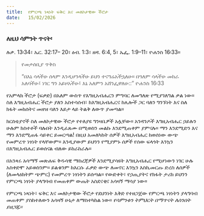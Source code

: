 ```yaml
---
title:  የምርጫ ነጻነት ፍቅር እና መለኮታዊው ችሮታ
date:   15/02/2026
---
```


### ለዚህ ሳምንት ጥናት፡
ሉቃ. 13፡34፣ ኤር. 32:17– 20፣ ዕብ. 1:3፣ ዘዳ. 6:4, 5፣ ኤፌ. 1:9–11፣ ዮሐንስ 16፡33።

> <p>የመታሰቢያ ጥቅስ</p>
> “በእኔ ሳላችሁ ሰላም እንዲሆንላችሁ ይህን ተናግሬአችኋለሁ። በዓለም ሳላችሁ መከራ አለባችሁ፤ ነገር ግን አይዞአችሁ፤ እኔ አለምን አሸንፌዋለሁ::” ዮሐንስ 16፡33


የአምላክ ችሮታ (ፍቃድ) በአለም ውስጥ የእግዚአብሔርን ምግባር ለመግለጽ የሚያገለግል ቃል ነው። ስለ እግዚአብሔር ችሮታ ያለን አስተሳሰብ፣ ከእግዚአብሔርና ከሌሎች ጋር ባለን ግንኙነት እና ስለ ክፋት መከሰትና መዘዝ ባለን እይታ ላይ ትልቅ ለውጥ ያመጣል።

ክርስቲያኖች ስለ መለኮታዊው ችሮታ የተለያዩ ግንዛቤዎች አሏቸው። አንዳንዶች እግዚአብሔር ኃይሉን ሁሉም ክስተቶች ባሉበት እንዲፈጸሙ በሚወስን መልኩ እንደሚጠቀም ያምናሉ። ማን እንደሚድን እና ማን እንደሚጠፋ ሳይቀር ይመርጣል! በዚህ አመለካከት ሰዎች እግዚአብሔር ከወሰነው ውጭ የመምረጥ ነፃነት የላቸውም። እንዲያውም ይህንን የሚያምኑ ሰዎች የሰው ፍላጎት እንኳን በእግዚአብሔር ይወሰናል ብለው ይከራከራሉ።

በአንጻሩ አሳማኝ መጽሐፍ ቅዱሳዊ ማስረጃዎች እንደሚያሳዩት እግዚአብሔር የሚሆነውን ነገር ሁሉ አስቀድሞ አይወስንም። ይልቁንም ከእርሱ ፈቃድ ውጭ ለመኖር እንኳን እስኪመርጡ ድረስ ለሰዎች (ለመላዕክትም ጭምር) የመምረጥ ነፃነትን ይሰጣል። የውድቀት፣ የኃጢያትና የክፋት ታሪክ ይህንን የምርጫ ነፃነት ያላግባብ የመጠቀም ውጤት አስደናቂና አሳዛኝ ማሳያ ነው።

የምርጫ ነጻነት፣ ፍቅር እና መለኮታዊው ችሮታ የደህንነት እቅድ የተዘጋጀው የምርጫ ነፃነትን ያላግባብ መጠቀም ያስከተለውን አሳዛኝ ሁኔታ ለማስተካከል ነው። 
_የሳምንቱን ትምህርት በማጥናት ለሰንበት ይዘጋጁ።_
